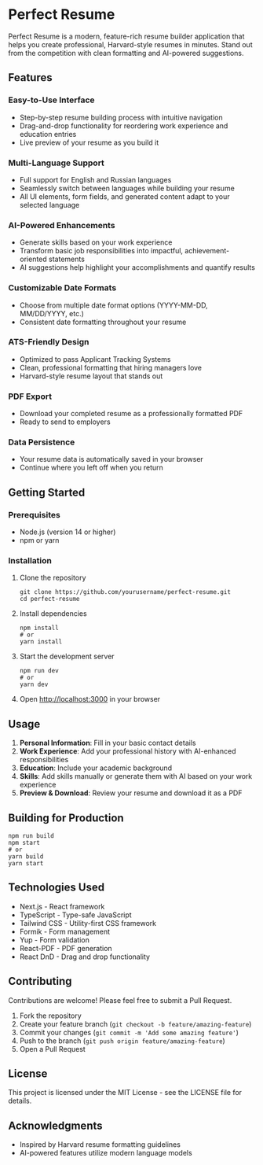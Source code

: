 # Perfect Resume

Perfect Resume is a modern, feature-rich resume builder application that helps you create professional, Harvard-style resumes in minutes. Stand out from the competition with clean formatting and AI-powered suggestions.

## Features

### Easy-to-Use Interface
- Step-by-step resume building process with intuitive navigation
- Drag-and-drop functionality for reordering work experience and education entries
- Live preview of your resume as you build it

### Multi-Language Support
- Full support for English and Russian languages
- Seamlessly switch between languages while building your resume
- All UI elements, form fields, and generated content adapt to your selected language

### AI-Powered Enhancements
- Generate skills based on your work experience
- Transform basic job responsibilities into impactful, achievement-oriented statements
- AI suggestions help highlight your accomplishments and quantify results

### Customizable Date Formats
- Choose from multiple date format options (YYYY-MM-DD, MM/DD/YYYY, etc.)
- Consistent date formatting throughout your resume

### ATS-Friendly Design
- Optimized to pass Applicant Tracking Systems
- Clean, professional formatting that hiring managers love
- Harvard-style resume layout that stands out

### PDF Export
- Download your completed resume as a professionally formatted PDF
- Ready to send to employers

### Data Persistence
- Your resume data is automatically saved in your browser
- Continue where you left off when you return

## Getting Started

### Prerequisites
- Node.js (version 14 or higher)
- npm or yarn

### Installation

1. Clone the repository
   ```
   git clone https://github.com/yourusername/perfect-resume.git
   cd perfect-resume
   ```

2. Install dependencies
   ```
   npm install
   # or
   yarn install
   ```

3. Start the development server
   ```
   npm run dev
   # or
   yarn dev
   ```

4. Open [http://localhost:3000](http://localhost:3000) in your browser

## Usage

1. **Personal Information**: Fill in your basic contact details
2. **Work Experience**: Add your professional history with AI-enhanced responsibilities
3. **Education**: Include your academic background
4. **Skills**: Add skills manually or generate them with AI based on your work experience
5. **Preview & Download**: Review your resume and download it as a PDF

## Building for Production

```
npm run build
npm start
# or
yarn build
yarn start
```

## Technologies Used

- Next.js - React framework
- TypeScript - Type-safe JavaScript
- Tailwind CSS - Utility-first CSS framework
- Formik - Form management
- Yup - Form validation
- React-PDF - PDF generation
- React DnD - Drag and drop functionality

## Contributing

Contributions are welcome! Please feel free to submit a Pull Request.

1. Fork the repository
2. Create your feature branch (`git checkout -b feature/amazing-feature`)
3. Commit your changes (`git commit -m 'Add some amazing feature'`)
4. Push to the branch (`git push origin feature/amazing-feature`)
5. Open a Pull Request

## License

This project is licensed under the MIT License - see the LICENSE file for details.

## Acknowledgments

- Inspired by Harvard resume formatting guidelines
- AI-powered features utilize modern language models
